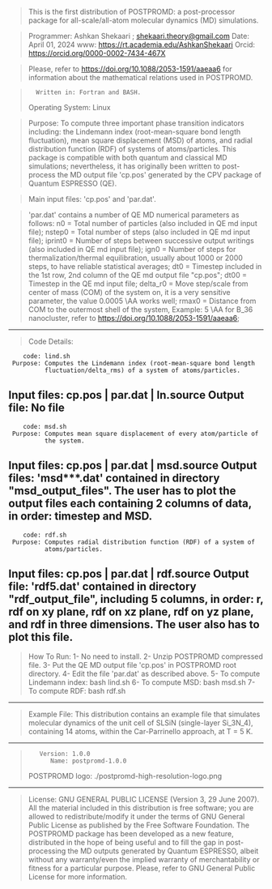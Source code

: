 > This is the first distribution of POSTPROMD:
  a post-processor package for all-scale/all-atom 
  molecular dynamics (MD) simulations.

> Programmer: Ashkan Shekaari ; <shekaari.theory@gmail.com>
>       Date: April 01, 2024
>        www: https://rt.academia.edu/AshkanShekaari
>      Orcid: https://orcid.org/0000-0002-7434-467X

> Please, refer to https://doi.org/10.1088/2053-1591/aaeaa6
  for information about the mathematical relations used in POSTPROMD.
  
>       Written in: Fortran and BASH.
> Operating System: Linux

> Purpose: To compute three important phase transition indicators including: 
           the Lindemann index (root-mean-square bond length fluctuation), 
           mean square displacement (MSD) of atoms, and radial distribution
           function (RDF) of systems of atoms/particles. This package
           is compatible with both quantum and classical MD simulations;
           nevertheless, it has originally been written to 
           post-process the MD output file 'cp.pos' generated by the CPV 
           package of Quantum ESPRESSO (QE). 
  
> Main input files: 'cp.pos' and 'par.dat'.

> 'par.dat' contains a number of QE MD numerical parameters as follows:
         n0 = Total number of particles (also included in QE md input file);
     nstep0 = Total number of steps (also included in QE md input file);
    iprint0 = Number of steps between successive output writings
              (also included in QE md input file);
       ign0 = Number of steps for thermalization/thermal equilibration,
              usually about 1000 or 2000 steps, to have reliable
              statistical averages;
        dt0 = Timestep included in the 1st row, 2nd column of the QE md 
              output file "cp.pos";
       dt00 = Timestep in the QE md input file;
   delta_r0 = Move step/scale from center of mass (COM) of the system on,
              it is a very sensitive parameter, the value 0.0005 \AA
              works well;
      rmax0 = Distance from COM to the outermost shell of the system,
              Example: 5 \AA for B_36 nanocluster, refer to
              https://doi.org/10.1088/2053-1591/aaeaa6;
---------------
> Code Details:

        code: lind.sh
     Purpose: Computes the Lindemann index (root-mean-square bond length 
              fluctuation/delta_rms) of a system of atoms/particles.
 Input files: cp.pos | par.dat | ln.source
 Output file: No file
--------------------
        code: msd.sh
     Purpose: Computes mean square displacement of every atom/particle of 
              the system.
 Input files: cp.pos | par.dat | msd.source
Output files: 'msd***.dat' contained in directory "msd_output_files".
              The user has to plot the output files each containing
              2 columns of data, in order: timestep and MSD.
--------------------
        code: rdf.sh
     Purpose: Computes radial distribution function (RDF) of a system of 
              atoms/particles.
 Input files: cp.pos | par.dat | rdf.source
 Output file: 'rdf5.dat' contained in directory "rdf_output_file", 
              including 5 columns, in order: r, rdf on xy plane, 
              rdf on xz plane, rdf on yz plane, and rdf in three dimensions. 
              The user also has to plot this file.
--------------------------------------------------       
> How To Run:   1- No need to install.
                2- Unzip POSTPROMD compressed file.
                3- Put the QE MD output file 'cp.pos' in POSTPROMD root directory.
                4- Edit the file 'par.dat' as described above.
                5- To compute Lindemann index: bash lind.sh
                6- To compute MSD: bash msd.sh
                7- To compute RDF: bash rdf.sh
----------------------------------------------
> Example File: This distribution contains an example file that 
                simulates molecular dynamics of the unit cell of SLSiN 
                (single-layer Si_3N_4), containing 14 atoms, within the 
                Car-Parrinello approach, at T = 5 K.
-----------------------
>        Version: 1.0.0
>           Name: postpromd-1.0.0
> POSTPROMD logo: ./postpromd-high-resolution-logo.png
------------------------------------------------------
>    License: GNU GENERAL PUBLIC LICENSE (Version 3, 29 June 2007). All the material
              included in this distribution is free software; you are allowed to 
              redistribute/modify it under the terms of GNU General Public License 
              as published by the Free Software Foundation. The POSTPROMD package
              has been developed as a new feature, distributed in the hope of being
              useful and to fill the gap in post-processing the MD outputs generated 
              by Quantum ESPRESSO, albeit without any warranty/even the implied warranty 
              of merchantability or fitness for a particular purpose. Please, refer to 
              GNU General Public License for more information.
